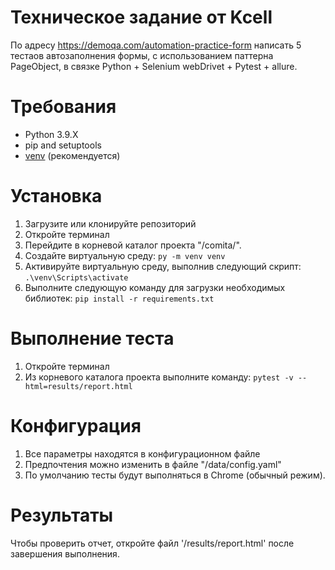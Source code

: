 # Техническое задание от Kcell

По адресу https://demoqa.com/automation-practice-form написать 5 тестаов автозаполнения
формы, с использованием паттерна PageObject, в связке Python + Selenium webDrivet + Pytest +
allure.

# Требования

* Python 3.9.X
* pip and setuptools
* [venv](<https://packaging.python.org/guides/installing-using-pip-and-virtual-environments/>) (рекомендуется)

# Установка

1. Загрузите или клонируйте репозиторий
2. Откройте терминал
3. Перейдите в корневой каталог проекта "/comita/".
4. Создайте виртуальную среду: `py -m venv venv`
5. Активируйте виртуальную среду, выполнив следующий скрипт: `.\venv\Scripts\activate`
6. Выполните следующую команду для загрузки необходимых библиотек:  `pip install -r requirements.txt`

# Выполнение теста

1. Откройте терминал
2. Из корневого каталога проекта выполните команду: `pytest -v --html=results/report.html`

# Конфигурация

1. Все параметры находятся в конфигурационном файле
2. Предпочтения можно изменить в файле "/data/config.yaml"
3. По умолчанию тесты будут выполняться в Chrome (обычный режим).

# Результаты

Чтобы проверить отчет, откройте файл '/results/report.html' после завершения выполнения.
